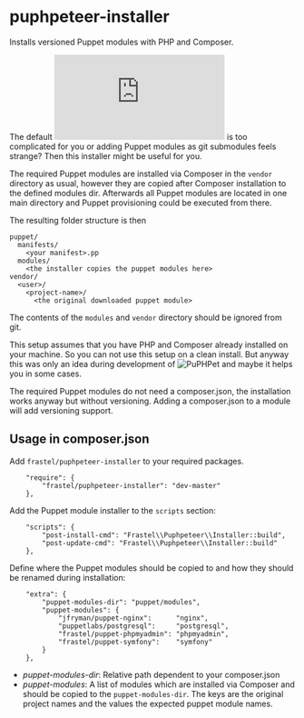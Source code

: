 # puphpeteer-installer

Installs versioned Puppet modules with PHP and Composer.

The default ![puppet module installer](http://docs.puppetlabs.com/puppet/2.7/reference/modules_installing.html) is too complicated for you or adding Puppet modules as git submodules feels strange?
Then this installer might be useful for you.

The required Puppet modules are installed via Composer in the `vendor` directory as usual,
however they are copied after Composer installation to the defined modules dir.
Afterwards all Puppet modules are located in one main directory and Puppet provisioning could be executed from there.

The resulting folder structure is then
```
puppet/
  manifests/
    <your manifest>.pp
  modules/
    <the installer copies the puppet modules here>
vendor/
  <user>/
    <project-name>/
      <the original downloaded puppet module>
```
The contents of the `modules` and `vendor` directory should be ignored from git.

This setup assumes that you have PHP and Composer already installed on your machine. So you can not use this setup
on a clean install. But anyway this was only an idea during development of ![PuPHPet](https://github.com/puphpet/puphpet/issues/56) and maybe it helps you in some cases.

The required Puppet modules do not need a composer.json, the installation works anyway but without versioning.
Adding a composer.json to a module will add versioning support.

## Usage in composer.json

Add `frastel/puphpeteer-installer` to your required packages.

```
    "require": {
        "frastel/puphpeteer-installer": "dev-master"
    },
```

Add the Puppet module installer to the `scripts` section:
```
    "scripts": {
        "post-install-cmd": "Frastel\\Puphpeteer\\Installer::build",
        "post-update-cmd": "Frastel\\Puphpeteer\\Installer::build"
    },
```

Define where the Puppet modules should be copied to and how they should be renamed during installation:
```
    "extra": {
        "puppet-modules-dir": "puppet/modules",
        "puppet-modules": {
            "jfryman/puppet-nginx":      "nginx",
            "puppetlabs/postgresql":     "postgresql",
            "frastel/puppet-phpmyadmin": "phpmyadmin",
            "frastel/puppet-symfony":    "symfony"
        }
    },
```
* *puppet-modules-dir*: Relative path dependent to your composer.json
* *puppet-modules*: A list of modules which are installed via Composer and should be copied to the `puppet-modules-dir`. The keys are the original project names and the values the expected puppet module names.
